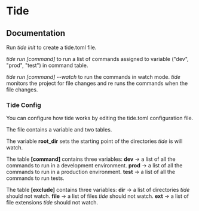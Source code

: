 # Tide

## Documentation
Run *tide init* to create a tide.toml file.

*tide run [command]* to run a list of commands assigned to variable ("dev", "prod", "test") in 
command table.

*tide run [command] --watch* to run the commands in watch mode. *tide* monitors the project for file
changes and re runs the commands when the file changes.

### Tide Config
You can configure how tide works by editing the tide.toml configuration file.

The file contains a variable and two tables.

The variable **root_dir** sets the starting point of the directories *tide* is will watch.

The table **[command]** contains three variables:
**dev** -> a list of all the commands to run in a development environment.
**prod** -> a list of all the commands to run in a production environment.
**test** -> a list of all the commands to run tests.

The table **[exclude]** contains three variables:
**dir** -> a list of directories *tide* should not watch.
**file** -> a list of files *tide* should not watch.
**ext** -> a list of file extensions *tide* should not watch.